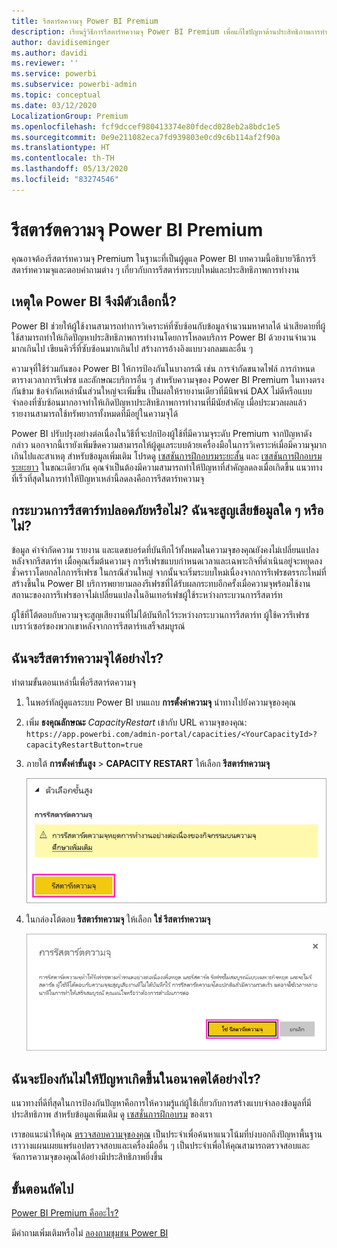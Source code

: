 ```yaml
---
title: รีสตาร์ตความจุ Power BI Premium
description: เรียนรู้วิธีการรีสตาร์ทความจุ Power BI Premium เพื่อแก้ไขปัญหาด้านประสิทธิภาพการทำงาน
author: davidiseminger
ms.author: davidi
ms.reviewer: ''
ms.service: powerbi
ms.subservice: powerbi-admin
ms.topic: conceptual
ms.date: 03/12/2020
LocalizationGroup: Premium
ms.openlocfilehash: fcf9dccef980413374e80fdecd028eb2a8bdc1e5
ms.sourcegitcommit: 0e9e211082eca7fd939803e0cd9c6b114af2f90a
ms.translationtype: HT
ms.contentlocale: th-TH
ms.lasthandoff: 05/13/2020
ms.locfileid: "83274546"
---
```

# <a name="restart-a-power-bi-premium-capacity"></a>รีสตาร์ตความจุ Power BI Premium

คุณอาจต้องรีสตาร์ทความจุ Premium ในฐานะที่เป็นผู้ดูแล Power BI บทความนี้อธิบายวิธีการรีสตาร์ทความจุและตอบคำถามต่าง ๆ เกี่ยวกับการรีสตาร์ทระบบใหม่และประสิทธิภาพการทำงาน

## <a name="why-does-power-bi-provide-this-option"></a>เหตุใด Power BI จึงมีตัวเลือกนี้?

Power BI ช่วยให้ผู้ใช้งานสามารถทำการวิเคราะห์ที่ซับซ้อนกับข้อมูลจำนวนมหาศาลได้ น่าเสียดายที่ผู้ใช้สามารถทำให้เกิดปัญหาประสิทธิภาพการทำงานโดยการโหลดบริการ Power BI ด้วยงานจำนวนมากเกินไป เขียนคิวรี่ที่ซับซ้อนมากเกินไป สร้างการอ้างอิงแบบวงกลมและอื่น ๆ

ความจุที่ใช้ร่วมกันของ Power BI ให้การป้องกันในบางกรณี เช่น การจำกัดขนาดไฟล์ การกำหนดตารางเวลาการรีเฟรช และลักษณะบริการอื่น ๆ สำหรับความจุของ Power BI Premium ในทางตรงกันข้าม ข้อจำกัดเหล่านั้นส่วนใหญ่จะเพิ่มขึ้น เป็นผลให้รายงานเดียวที่มีนิพจน์ DAX ไม่ดีหรือแบบจำลองที่ซับซ้อนมากอาจทำให้เกิดปัญหาประสิทธิภาพการทำงานที่มีนัยสำคัญ เมื่อประมวลผลแล้ว รายงานสามารถใช้ทรัพยากรทั้งหมดที่มีอยู่ในความจุได้ 

Power BI ปรับปรุงอย่างต่อเนื่องในวิธีที่จะปกป้องผู้ใช้ที่มีความจุระดับ Premium จากปัญหาดังกล่าว นอกจากนี้เรายังเพิ่มขีดความสามารถให้ผู้ดูแลระบบด้วยเครื่องมือในการวิเคราะห์เมื่อมีความจุมากเกินไปและสาเหตุ สำหรับข้อมูลเพิ่มเติม โปรดดู [เซสชันการฝึกอบรมระยะสั้น](https://www.youtube.com/watch?v=UgsjMbhi_Bk&feature=youtu.be) และ [เซสชันการฝึกอบรมระยะยาว](https://powerbi.tips/2018/07/) ในขณะเดียวกัน คุณจำเป็นต้องมีความสามารถทำให้ปัญหาที่สำคัญลดลงเมื่อเกิดขึ้น แนวทางที่เร็วที่สุดในการทำให้ปัญหาเหล่านี้ลดลงคือการรีสตาร์ทความจุ

## <a name="is-the-restart-process-safe-will-i-lose-any-data"></a>กระบวนการรีสตาร์ทปลอดภัยหรือไม่? ฉันจะสูญเสียข้อมูลใด ๆ หรือไม่?

ข้อมูล คำจำกัดความ รายงาน และแดชบอร์ดที่บันทึกไว้ทั้งหมดในความจุของคุณยังคงไม่เปลี่ยนแปลงหลังจากรีสตาร์ท เมื่อคุณเริ่มต้นความจุ การรีเฟรชแบบกำหนดเวลาและเฉพาะกิจที่ดำเนินอยู่จะหยุดลงชั่วคราวโดยกลไกการรีเฟรช ในกรณีส่วนใหญ่ จากนั้นจะเริ่มระบบใหม่เนื่องจากการรีเฟรชตรรกะใหม่ที่สร้างขึ้นใน Power BI บริการพยายามลองรีเฟรชที่ได้รับผลกระทบอีกครั้งเมื่อความจุพร้อมใช้งาน สถานะของการรีเฟรชอาจไม่เปลี่ยนแปลงในอินเทอร์เฟซผู้ใช้ระหว่างกระบวนการรีสตาร์ท 

ผู้ใช้ที่โต้ตอบกับความจุจะสูญเสียงานที่ไม่ได้บันทึกไว้ระหว่างกระบวนการรีสตาร์ท ผู้ใช้ควรรีเฟรชเบราว์เซอร์ของพวกเขาหลังจากการรีสตาร์ทเสร็จสมบูรณ์

## <a name="how-do-i-restart-a-capacity"></a>ฉันจะรีสตาร์ทความจุได้อย่างไร?

ทำตามขั้นตอนเหล่านี้เพื่อรีสตาร์ตความจุ

1. ในพอร์ทัลผู้ดูแลระบบ Power BI บนแถบ **การตั้งค่าความจุ** นำทางไปยังความจุของคุณ 

1. เพิ่ม **ธงคุณลักษณะ** *CapacityRestart* เข้ากับ URL ความจุของคุณ: `https://app.powerbi.com/admin-portal/capacities/<YourCapacityId>?capacityRestartButton=true`

1. ภายใต้ **การตั้งค่าขั้นสูง** > **CAPACITY RESTART** ให้เลือก **รีสตาร์ทความจุ**

    ![รีสตาร์ทความจุ](media/service-admin-premium-restart/restart-capacity.png)

1. ในกล่องโต้ตอบ **รีสตาร์ทความจุ** ให้เลือก **ใช่ รีสตาร์ทความจุ**

    ![ยืนยันการรีสตาร์ท](media/service-admin-premium-restart/confirm-restart.png)

## <a name="how-can-i-prevent-issues-from-happening-in-the-future"></a>ฉันจะป้องกันไม่ให้ปัญหาเกิดขึ้นในอนาคตได้อย่างไร?

แนวทางที่ดีที่สุดในการป้องกันปัญหาคือการให้ความรู้แก่ผู้ใช้เกี่ยวกับการสร้างแบบจำลองข้อมูลที่มีประสิทธิภาพ สำหรับข้อมูลเพิ่มเติม ดู [เซสชั่นการฝึกอบรม](https://powerbi.tips/2018/07/) ของเรา

เราขอแนะนำให้คุณ [ตรวจสอบความจุของคุณ](service-admin-premium-monitor-capacity.md) เป็นประจำเพื่อค้นหาแนวโน้มที่บ่งบอกถึงปัญหาพื้นฐาน เราวางแผนเผยแพร่แอปตรวจสอบและเครื่องมืออื่น ๆ เป็นประจำเพื่อให้คุณสามารถตรวจสอบและจัดการความจุของคุณได้อย่างมีประสิทธิภาพยิ่งขึ้น

## <a name="next-steps"></a>ขั้นตอนถัดไป

[Power BI Premium คืออะไร?](service-premium-what-is.md)

มีคำถามเพิ่มเติมหรือไม่ [ลองถามชุมชน Power BI](https://community.powerbi.com/)
